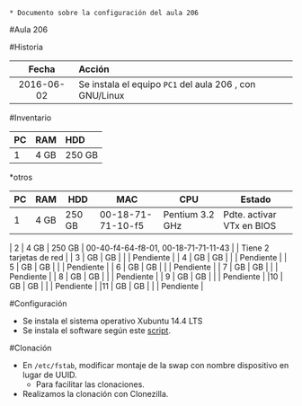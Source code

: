 
```
* Documento sobre la configuración del aula 206
``` 

#Aula 206

#Historia

| Fecha      | Acción |
| :--------: | :----- |
| 2016-06-02 | Se instala el equipo `PC1` del aula 206 , con GNU/Linux |

#Inventario


| PC  | RAM  | HDD    |
| :-- | :--- | :----- |
| 1   | 4 GB | 250 GB |


*otros

   
|PC | RAM |HDD    |MAC |CPU |Estado |
|-- |---- |------ |----|--- |------ |
| 1 |4 GB |250 GB |00-18-71-71-10-f5 | Pentium 3.2 GHz | Pdte. activar VTx en BIOS |



| 2 | 4 GB | 250 GB | 00-40-f4-64-f8-01, 00-18-71-71-11-43 |  | Tiene 2 tarjetas de red |
| 3 | GB | GB |  |  | Pendiente |
| 4 | GB | GB |  |  | Pendiente |
| 5 | GB | GB |  |  | Pendiente |
| 6 | GB | GB |  |  | Pendiente |
| 7 | GB | GB |  |  | Pendiente |
| 8 | GB | GB |  |  | Pendiente |
| 9 | GB | GB |  |  | Pendiente |
|10 | GB | GB |  |  | Pendiente |
|11 | GB | GB |  |  | Pendiente |

#Configuración

* Se instala el sistema operativo Xubuntu 14.4 LTS
* Se instala el software según este [script](./files/script-instalar-aula206.md).

#Clonación

* En `/etc/fstab`, modificar montaje de la swap con nombre dispositivo en lugar de UUID.
    * Para facilitar las clonaciones.
* Realizamos la clonación con Clonezilla.

